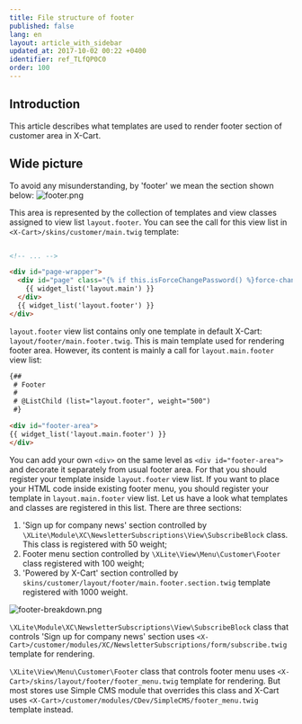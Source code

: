 ```yaml
---
title: File structure of footer
published: false
lang: en
layout: article_with_sidebar
updated_at: 2017-10-02 00:22 +0400
identifier: ref_TLfQP0C0
order: 100
---
```


## Introduction

This article describes what templates are used to render footer section of customer area in X-Cart.

## Wide picture
To avoid any misunderstanding, by 'footer' we mean the section shown below:
![footer.png]({{site.baseurl}}/attachments/ref_TLfQP0C0/footer.png)

This area is represented by the collection of templates and view classes assigned to view list `layout.footer`. You can see the call for this view list in `<X-Cart>/skins/customer/main.twig` template:

```html

<!-- ... -->

<div id="page-wrapper">
  <div id="page" class="{% if this.isForceChangePassword() %}force-change-password-page{% endif %}">
    {{ widget_list('layout.main') }}
  </div>
  {{ widget_list('layout.footer') }}
</div>
```

`layout.footer` view list contains only one template in default X-Cart: `layout/footer/main.footer.twig`. This is main template used for rendering footer area. However, its content is mainly a call for `layout.main.footer` view list:

```html
{##
 # Footer
 #
 # @ListChild (list="layout.footer", weight="500")
 #}

<div id="footer-area">
{{ widget_list('layout.main.footer') }}
</div>
```

You can add your own `<div>` on the same level as `<div id="footer-area">` and decorate it separately from usual footer area. For that you should register your template inside `layout.footer` view list. If you want to place your HTML code inside existing footer menu, you should register your template in `layout.main.footer` view list. Let us have a look what templates and classes are registered in this list. There are three sections:

1. 'Sign up for company news' section controlled by `\XLite\Module\XC\NewsletterSubscriptions\View\SubscribeBlock` class. This class is registered with 50 weight;
2. Footer menu section controlled by `\XLite\View\Menu\Customer\Footer` class registered with 100 weight;
3. 'Powered by X-Cart' section controlled by `skins/customer/layout/footer/main.footer.section.twig` template registered with 1000 weight.

![footer-breakdown.png]({{site.baseurl}}/attachments/ref_TLfQP0C0/footer-breakdown.png)

`\XLite\Module\XC\NewsletterSubscriptions\View\SubscribeBlock` class that controls 'Sign up for company news' section uses `<X-Cart>/customer/modules/XC/NewsletterSubscriptions/form/subscribe.twig` template for rendering.

`\XLite\View\Menu\Customer\Footer` class that controls footer menu uses `<X-Cart>/skins/layout/footer/footer_menu.twig` template for rendering. But most stores use Simple CMS module that overrides this class and X-Cart uses `<X-Cart>/customer/modules/CDev/SimpleCMS/footer_menu.twig` template instead.




